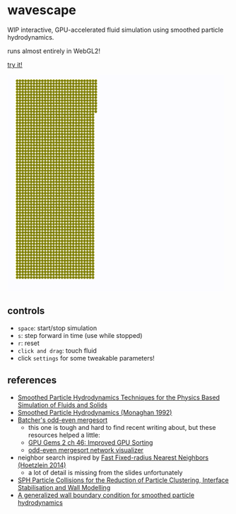 # wavescape

WIP interactive, GPU-accelerated fluid simulation using smoothed particle hydrodynamics.

runs almost entirely in WebGL2!

[try it!](https://loganzartman.github.io/wavescape)

![a dam break scene where water sloshes from one side to the other](./img/promo.gif)

## controls

- `space`: start/stop simulation
- `s`: step forward in time (use while stopped)
- `r`: reset
- `click and drag`: touch fluid
- click `settings` for some tweakable parameters!

## references

- [Smoothed Particle Hydrodynamics Techniques for the Physics Based Simulation of Fluids and Solids](https://interactivecomputergraphics.github.io/SPH-Tutorial/)
- [Smoothed Particle Hydrodynamics (Monaghan 1992)](https://www.researchgate.net/publication/230988821_Smoothed_Particle_Hydrodynamics)
- [Batcher's odd-even mergesort](https://en.wikipedia.org/wiki/Batcher_odd%E2%80%93even_mergesort)
  - this one is tough and hard to find recent writing about, but these resources helped a little:
  - [GPU Gems 2 ch 46: Improved GPU Sorting](https://developer.nvidia.com/gpugems/gpugems2/part-vi-simulation-and-numerical-algorithms/chapter-46-improved-gpu-sorting)
  - [odd-even mergesort network visualizer](http://bekbolatov.github.io/sorting/)
- neighbor search inspired by [Fast Fixed-radius Nearest Neighbors (Hoetzlein 2014)](https://on-demand.gputechconf.com/gtc/2014/presentations/S4117-fast-fixed-radius-nearest-neighbor-gpu.pdf)
  - a lot of detail is missing from the slides unfortunately
- [SPH Particle Collisions for the Reduction of Particle Clustering, Interface Stabilisation and Wall Modelling](https://www.scirp.org/journal/paperinformation.aspx?paperid=87356)
- [A generalized wall boundary condition for smoothed particle hydrodynamics](https://www.sciencedirect.com/science/article/pii/S002199911200229X)
